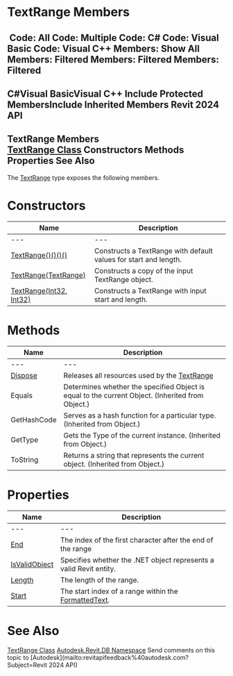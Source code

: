 # TextRange Members

﻿
 Code: All Code: Multiple Code: C# Code: Visual Basic Code: Visual C++  Members: Show All Members: Filtered Members: Filtered Members: Filtered   
---  
C#Visual BasicVisual C++
Include Protected MembersInclude Inherited Members
Revit 2024 API  
---  
TextRange Members  
[TextRange Class](8a00baaf-8cb8-d9f0-e0a0-eaa5aa16e55e.md "TextRange Class") Constructors Methods Properties See Also  
---  
The [TextRange](8a00baaf-8cb8-d9f0-e0a0-eaa5aa16e55e.md "TextRange Class") type exposes the following members.
# Constructors
| Name | Description |
| --- | --- |
| --- | --- | --- |
| [TextRange()()()()](bc22378b-bf4b-6535-3d32-b4a543c636fe.md "TextRange Constructor") | Constructs a TextRange with default values for start and length. |
| [TextRange(TextRange)](a43af5a1-7b1d-f9a0-da1b-37f176e65bd9.md "TextRange Constructor \(TextRange\)") | Constructs a copy of the input TextRange object. |
| [TextRange(Int32, Int32)](97ab00e6-9f7c-e73f-4dd8-54addfb73654.md "TextRange Constructor \(Int32, Int32\)") | Constructs a TextRange with input start and length. |

# Methods
| Name | Description |
| --- | --- |
| --- | --- | --- |
| [Dispose](7abafd9d-c703-75f5-cf79-e1e4dcccf409.md "Dispose Method") | Releases all resources used by the [TextRange](8a00baaf-8cb8-d9f0-e0a0-eaa5aa16e55e.md "TextRange Class") |
| Equals | Determines whether the specified Object is equal to the current Object. (Inherited from Object.) |
| GetHashCode | Serves as a hash function for a particular type.  (Inherited from Object.) |
| GetType | Gets the Type of the current instance. (Inherited from Object.) |
| ToString | Returns a string that represents the current object. (Inherited from Object.) |

# Properties
| Name | Description |
| --- | --- |
| --- | --- | --- |
| [End](ed1acbf0-2425-31bd-99e2-1f596cc57fd2.md "End Property") | The index of the first character after the end of the range |
| [IsValidObject](aea7c716-bcd2-ae9f-7587-adcf2fc756c4.md "IsValidObject Property") | Specifies whether the .NET object represents a valid Revit entity. |
| [Length](cbb7ad17-5ea1-eefb-1bd3-65f19337a7eb.md "Length Property") | The length of the range. |
| [Start](2785da77-9e08-02e3-fb2e-ad02c9d7d96f.md "Start Property") | The start index of a range within the [FormattedText](79a92343-2342-8325-1b51-f12c4fb05481.md "FormattedText Class"). |

# See Also
[TextRange Class](8a00baaf-8cb8-d9f0-e0a0-eaa5aa16e55e.md "TextRange Class")
[Autodesk.Revit.DB Namespace](87546ba7-461b-c646-cbb1-2cb8f5bff8b2.md "Autodesk.Revit.DB Namespace")
Send comments on this topic to [Autodesk](mailto:revitapifeedback%40autodesk.com?Subject=Revit 2024 API)